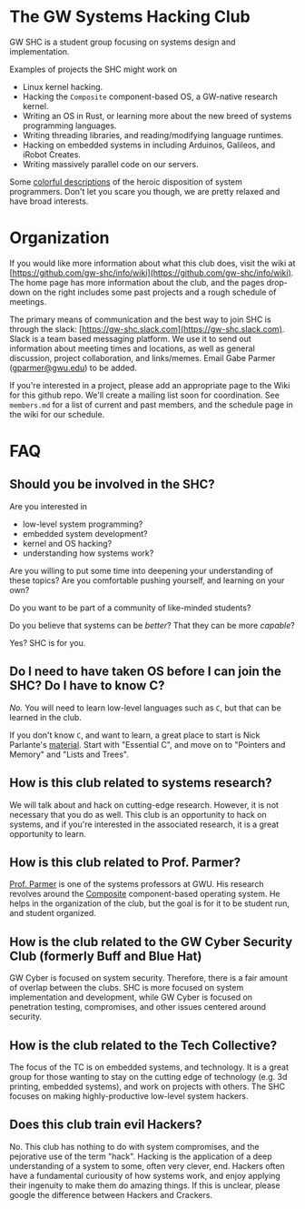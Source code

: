 The GW Systems Hacking Club
===========================

GW SHC is a student group focusing on systems design and implementation.

Examples of projects the SHC might work on

- Linux kernel hacking.
- Hacking the `Composite` component-based OS, a GW-native research kernel.
- Writing an OS in Rust, or learning more about the new breed of systems programming languages.
- Writing threading libraries, and reading/modifying language runtimes.
- Hacking on embedded systems in including Arduinos, Galileos, and iRobot Creates.
- Writing massively parallel code on our servers.

Some [colorful descriptions](https://www.usenix.org/system/files/1311_05-08_mickens.pdf) of the heroic disposition of system programmers.
Don't let you scare you though, we are pretty relaxed and have broad interests.

Organization
============

If you would like more information about what this club does, visit the wiki at [https://github.com/gw-shc/info/wiki](https://github.com/gw-shc/info/wiki).  The home page has more information about the club, and the pages drop-down on the right includes some past projects and a rough schedule of meetings.  

The primary means of communication and the best way to join SHC is through the slack: [https://gw-shc.slack.com](https://gw-shc.slack.com).  Slack is a team based messaging platform.   We use it to send out information about meeting times and locations, as well as general discussion, project collaboration, and links/memes.  Email Gabe Parmer (gparmer@gwu.edu) to be added. 

If you're interested in a project, please add an appropriate page to the Wiki for this github repo.  We'll create a mailing list soon for coordination.  See `members.md` for a list of current and past members, and the schedule page in the wiki for our schedule.  

FAQ
===

Should you be involved in the SHC?
----------------------------------

Are you interested in

- low-level system programming?
- embedded system development?
- kernel and OS hacking?
- understanding how systems work?

Are you willing to put some time into deepening your understanding of these topics?  Are you comfortable pushing yourself, and learning on your own?

Do you want to be part of a community of like-minded students?

Do you believe that systems can be *better*?  That they can be more *capable*?

Yes?  SHC is for you.

Do I need to have taken OS before I can join the SHC?  Do I have to know C?
---------------------------------------------------------------------------

*No.*  You will need to learn low-level languages such as `C`, but that can be learned in the club.

If you don't know `C`, and want to learn, a great place to start is Nick Parlante's [material](http://cslibrary.stanford.edu/).  Start with "Essential C", and move on to "Pointers and Memory" and "Lists and Trees".

How is this club related to systems research?
---------------------------------------------

We will talk about and hack on cutting-edge research.  However, it is not necessary that you do as well.  This club is an opportunity to hack on systems, and if you're interested in the associated research, it is a great opportunity to learn.

How is this club related to Prof. Parmer?
-----------------------------------------

[Prof. Parmer](http://www.seas.gwu.edu/~gparmer/) is one of the systems professors at GWU.  His research revolves around the [Composite](http://composite.seas.gwu.edu) component-based operating system.  He helps in the organization of the club, but the goal is for it to be student run, and student organized.

How is the club related to the GW Cyber Security Club (formerly Buff and Blue Hat)
----------------------------------------------------------------------------------

GW Cyber is focused on system security.  Therefore, there is a fair amount of overlap between the clubs.  SHC is more focused on system implementation and development, while GW Cyber is focused on penetration testing, compromises, and other issues centered around security.

How is the club related to the Tech Collective?
-----------------------------------------------

The focus of the TC is on embedded systems, and technology.  It is a great group for those wanting to stay on the cutting edge of technology (e.g. 3d printing, embedded systems), and work on projects with others.  The SHC focuses on making highly-productive low-level system hackers.

Does this club train evil Hackers?
----------------------------------

No.  This club has nothing to do with system compromises, and the pejorative use of the term "hack".  Hacking is the application of a deep understanding of a system to some, often very clever, end.  Hackers often have a fundamental curiousity of how systems work, and enjoy applying their ingenuity to make them do amazing things.  If this is unclear, please google the difference between Hackers and Crackers.
